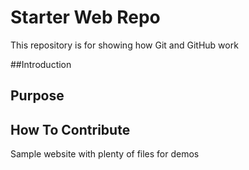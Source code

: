 # Starter Web Repo

This repository is for showing how Git and GitHub work



##Introduction

## Purpose
## How To Contribute

Sample website with plenty of files for demos
